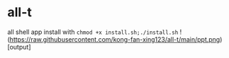 # all-t
all shell app
install with `chmod +x install.sh;./install.sh`
!(https://raw.githubusercontent.com/kong-fan-xing123/all-t/main/ppt.png)[output]
